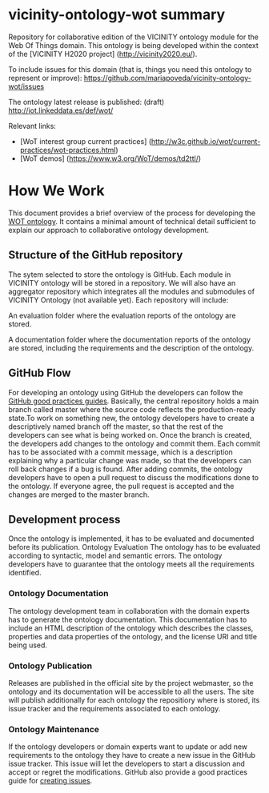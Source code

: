 # vicinity-ontology-wot summary
Repository for collaborative edition of the VICINITY ontology module for the Web Of Things domain. This ontology is being developed within the context of the [VICINITY H2020 project] (http://vicinity2020.eu/).

To include issues for this domain (that is, things you need this ontology to represent or improve): https://github.com/mariapoveda/vicinity-ontology-wot/issues

The ontology latest release is published: (draft) http://iot.linkeddata.es/def/wot/

Relevant links:

- [WoT interest group current practices] (http://w3c.github.io/wot/current-practices/wot-practices.html)
- [WoT demos] (https://www.w3.org/WoT/demos/td2ttl/)

# How We Work
This document provides a brief overview of the process for developing the [WOT ontology](http://iot.linkeddata.es/def/wot/). It contains a minimal amount of technical detail sufficient to explain our approach to collaborative ontology development.

## Structure of the GitHub repository

The sytem selected to store the ontology is GitHub. Each module in VICINITY ontology will be stored in a repository. We will also have an aggregator repository which integrates all the modules and submodules of VICINITY Ontology (not available yet). Each repository will include:

An evaluation folder where the evaluation reports of the ontology are stored.

A documentation folder where the documentation reports of the ontology are stored, including the requirements and the description of the ontology.

## GitHub Flow

For developing an ontology using GitHub the developers can follow the [GitHub good practices guides](https://guides.github.com/). Basically, the central repository holds a main branch called master where the source code reflects the production-ready state.To work on something new, the ontology developers have to create a descriptively named branch off the master, so that the rest of the developers can see what is being worked on. Once the branch is created, the developers add changes to the ontology and commit them. Each commit has to be associated with a commit message, which is a description explaining why a particular change was made, so that the developers can roll back changes if a bug is found. After adding commits, the ontology developers have to open a pull request to discuss the modifications done to the ontology. If everyone agree, the pull request is accepted and the changes are merged to the master branch.

## Development process

Once the ontology is implemented, it has to be evaluated and documented before its publication.
Ontology Evaluation
The ontology has to be evaluated according to syntactic, model and semantic errors. The ontology developers have to guarantee that the ontology meets all the requirements identified.

### Ontology Documentation

The ontology development team in collaboration with the domain experts has to generate the ontology documentation. This documentation has to include an HTML description of the ontology which describes the classes, properties and data properties of the ontology, and the license URI and title being used.

### Ontology Publication

Releases are published in the official site by the project webmaster, so the ontology and its documentation will be accessible to all the users. The site will publish additionally for each ontology the repositiory where is stored, its issue tracker and the requirements associated to each ontology.

### Ontology Maintenance
If the ontology developers or domain experts want to update or add new requirements to the ontology they have to create a new issue in the GitHub issue tracker. This issue will let the developers to start a discussion and accept or regret the modifications. GitHub also provide a good practices guide for [creating issues](https://guides.github.com/features/issues/). 
